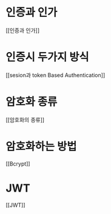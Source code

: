 

# 인증과 인가
[[인증과 인가]]

# 인증시 두가지 방식
[[sesion과 token Based Authentication]]

# 암호화 종류
[[암호화의 종류]]

# 암호화하는 방법
[[Bcrypt]]

# JWT
[[JWT]]

